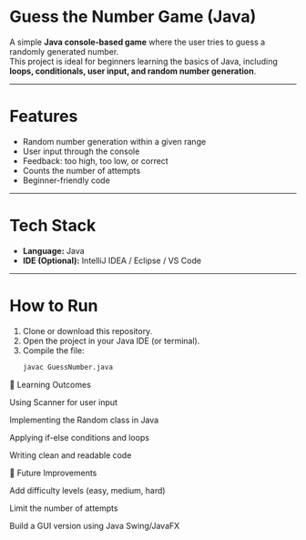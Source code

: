 # Guess the Number Game (Java)

A simple **Java console-based game** where the user tries to guess a randomly generated number.  
This project is ideal for beginners learning the basics of Java, including **loops, conditionals, user input, and random number generation**.

---

# Features
- Random number generation within a given range  
- User input through the console  
- Feedback: too high, too low, or correct  
- Counts the number of attempts  
- Beginner-friendly code  

---

# Tech Stack
- **Language:** Java  
- **IDE (Optional):** IntelliJ IDEA / Eclipse / VS Code  

---

# How to Run
1. Clone or download this repository.  
2. Open the project in your Java IDE (or terminal).  
3. Compile the file:  
   ```bash
   javac GuessNumber.java
🎯 Learning Outcomes

Using Scanner for user input

Implementing the Random class in Java

Applying if-else conditions and loops

Writing clean and readable code

📌 Future Improvements

Add difficulty levels (easy, medium, hard)

Limit the number of attempts

Build a GUI version using Java Swing/JavaFX
